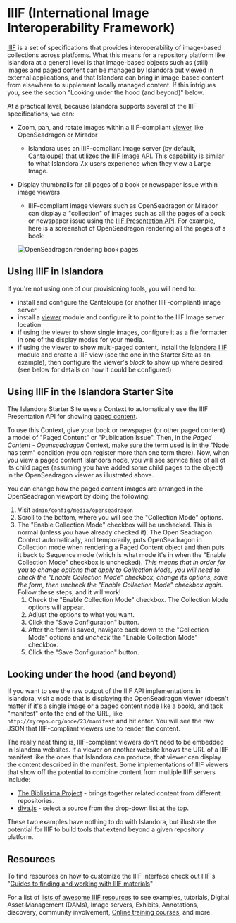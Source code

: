 # IIIF (International Image Interoperability Framework)

[IIIF](https://iiif.io/) is a set of specifications that provides interoperability of image-based collections across platforms. What this means for a repository platform like Islandora at a general level is that image-based objects such as (still) images and paged content can be managed by Islandora but viewed in external applications, and that Islandora can bring in image-based content from elsewhere to supplement locally managed content. If this intrigues you, see the section "Looking under the hood (and beyond)" below.

At a practical level, because Islandora supports several of the IIIF specifications, we can:

- Zoom, pan, and rotate images within a IIIF-compliant [viewer](../file_viewers) like OpenSeadragon or Mirador
    - Islandora uses an IIIF-compliant image server (by default, [Cantaloupe](https://cantaloupe-project.github.io/)) that utilizes the [IIIF Image API](https://iiif.io/api/image/2.1/). This capability is similar to what Islandora 7.x users experience when they view a Large Image.
- Display thumbnails for all pages of a book or newspaper issue within image viewers
    - IIIF-compliant image viewers such as OpenSeadragon or Mirador can display a "collection" of images such as all the pages of a book or newspaper issue using the [IIIF Presentation API](https://iiif.io/api/presentation/2.1/). For example, here is a screenshot of OpenSeadragon rendering all the pages of a book:

    ![OpenSeadragon rendering book pages](../assets/osd_collection_mode.png)

## Using IIIF in Islandora

If you're not using one of our provisioning tools, you will need to:

* install and configure the Cantaloupe (or another IIIF-compliant) image server
* install a [viewer](../file-viewers) module and configure it to point to the IIIF Image server location
* if using the viewer to show single images, configure it as a file formatter in one of the display modes for your media.
* if using the viewer to show multi-paged content, install the [Islandora IIIF](https://github.com/Islandora/islandora/tree/2.x/modules/islandora_iiif) module and create a IIIF view (see the one in the Starter Site as an example), then configure the viewer's _block_ to show up where desired (see below for details on how it could be configured)


## Using IIIF in the Islandora Starter Site

The Islandora Starter Site uses a Context to automatically use the IIIF Presentation API for showing [paged content](../paged-content).


To use this Context, give your book or newspaper (or other paged content) a model of "Paged Content" or "Publication Issue". Then, in the _Paged Content - Openseadragon_ Context, make sure the term used is in the "Node has term" condition (you can register more than one term there). Now, when you view a paged content Islandora node, you will see service files of all of its child pages (assuming you have added some child pages to the object) in the OpenSeadragon viewer as illustrated above.

You can change how the paged content images are arranged in the OpenSeadragon viewport by doing the following:

1. Visit `admin/config/media/openseadragon`
1. Scroll to the bottom, where you will see the "Collection Mode" options.
1. The "Enable Collection Mode" checkbox will be unchecked. This is normal (unless you have already checked it). The Open Seadragon Context automatically, and temporarily, puts OpenSeadragon in Collection mode when rendering a Paged Content object and then puts it back to Sequence mode (which is what mode it's in when the "Enable Collection Mode" checkbox is unchecked). _This means that in order for you to change options that apply to Collection Mode, you will need to check the "Enable Collection Mode" checkbox, change its options, save the form, then uncheck the "Enable Collection Mode" checkbox again._ Follow these steps, and it will work!
    1. Check the "Enable Collection Mode" checkbox. The   Collection Mode options will appear.
    1. Adjust the options to what you want.
    1. Click the "Save Configuration" button.
    1. After the form is saved, navigate back down to the   "Collection Mode" options and _uncheck_ the "Enable   Collection Mode" checkbox.
    1. Click the "Save Configuration" button.

## Looking under the hood (and beyond)

If you want to see the raw output of the IIIF API implementations in Islandora, visit a node that is displaying the OpenSeadragon viewer (doesn't matter if it's a single image or a paged content node like a book), and tack "manifest" onto the end of the URL, like `http://myrepo.org/node/23/manifest` and hit enter. You will see the raw JSON that IIIF-compliant viewers use to render the content.

The really neat thing is, IIIF-compliant viewers don't need to be embedded in Islandora websites. If a viewer on another website knows the URL of a IIIF manifest like the ones that Islandora can produce, that viewer can display the content described in the manifest. Some implementations of IIIF viewers that show off the potential to combine content from multiple IIIF servers include:

* [The Biblissima Project](http://demos.biblissima-condorcet.fr/mirador/) - brings together related content from different repositories.
* [diva.js](https://ddmal.music.mcgill.ca/diva.js/try/iiif-external.html) - select a source from the drop-down list at the top.

These two examples have nothing to do with Islandora, but illustrate the potential for IIIF to build tools that extend beyond a given repository platform.

## Resources
To find resources on how to customize the IIIF interface check out IIIF's "[Guides to finding and working with IIIF materials](https://guides.iiif.io)" 

For a list of [lists of awesome IIIF resources](https://github.com/IIIF/awesome-iiif) to see examples, tutorials, Digital Asset Management (DAMs), Image servers, Exhibits, Annotations, discovery, community involvement, [Online training courses](https://iiif.io/get-started/training), and more.
 
